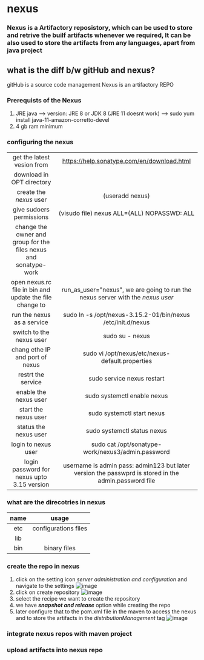 # nexus

### Nexus is a Artifactory reposistory, which can be used to store and retrive the builf artifacts whenever we required, It can be also used to store the artifacts from any languages, apart from java project

## what is the diff b/w gitHub and nexus?
gitHub is a source code management
Nexus is an artifactory REPO

### Prerequists of the Nexus
1. JRE java --> version: JRE 8 or JDK 8 (JRE 11 doesnt work) --> sudo yum install java-11-amazon-corretto-devel
2.  4 gb ram minimum

### configuring the nexus
|||
|:---:|:---:|
get the latest vesion from | https://help.sonatype.com/en/download.html
download in OPT directory |
create the *nexus* user |(useradd nexus)
give sudoers permissions | (visudo file) nexus ALL=(ALL) NOPASSWD: ALL
change the owner and group for the files nexus and sonatype-work |
open nexus.rc file in bin and update the file change to | run_as_user="nexus", we are going to run the nexus server with the *nexus user*
run the nexus as a service | sudo ln -s /opt/nexus-3.15.2-01/bin/nexus /etc/init.d/nexus
switch to the nexus user | sudo su - nexus
chang ethe IP and port of nexus | sudo vi /opt/nexus/etc/nexus-default.properties
restrt the service | sudo service nexus restart
enable the nexus user | sudo systemctl enable nexus
start the nexus user | sudo systemctl start nexus
status the nexus user | sudo systemctl status nexus
login to nexus user | sudo cat /opt/sonatype-work/nexus3/admin.password
login password for nexus upto 3.15 version | username is admin pass: admin123 but later version the passwprd is stored in the admin.password file

### what are the direcotries in nexus
|name|usage|
|:---:|:---:|
etc | configurations files
lib |
bin | binary files

### create the repo in nexus
1. click on the setting icon *server administration and configuration* and navigate to the settings ![image](https://github.com/bhargavsp/nexus/assets/45779321/47589a8f-b07a-4b28-914f-c60dcdadc2a5)
2. click on create repository ![image](https://github.com/bhargavsp/nexus/assets/45779321/f2d36c7b-d5a3-4d65-8b4e-a7fbb48049f3)
3. select the recipe we want to create the repository
4. we have ***snapshot and release*** option while creating the repo
5. later configure that to the pom.xml file in the maven to access the nexus and to store the artifacts in the *distributionManagement* tag ![image](https://github.com/bhargavsp/nexus/assets/45779321/604bd03c-fb6b-4386-be90-de34611bdc7d)


### integrate nexus repos with maven project

### upload artifacts into nexus repo
